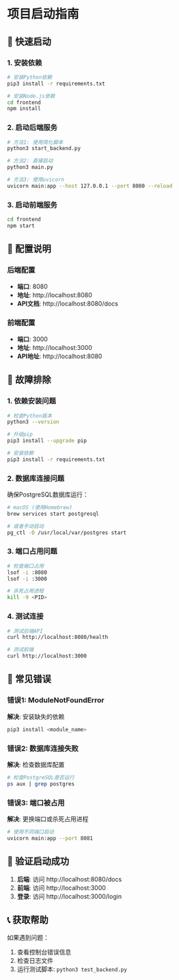 # 项目启动指南

## 🚀 快速启动

### 1. 安装依赖

```bash
# 安装Python依赖
pip3 install -r requirements.txt

# 安装Node.js依赖
cd frontend
npm install
```

### 2. 启动后端服务

```bash
# 方法1: 使用简化脚本
python3 start_backend.py

# 方法2: 直接启动
python3 main.py

# 方法3: 使用uvicorn
uvicorn main:app --host 127.0.0.1 --port 8080 --reload
```

### 3. 启动前端服务

```bash
cd frontend
npm start
```

## 🔧 配置说明

### 后端配置
- **端口**: 8080
- **地址**: http://localhost:8080
- **API文档**: http://localhost:8080/docs

### 前端配置
- **端口**: 3000
- **地址**: http://localhost:3000
- **API地址**: http://localhost:8080

## 🐛 故障排除

### 1. 依赖安装问题

```bash
# 检查Python版本
python3 --version

# 升级pip
pip3 install --upgrade pip

# 安装依赖
pip3 install -r requirements.txt
```

### 2. 数据库连接问题

确保PostgreSQL数据库运行：
```bash
# macOS (使用Homebrew)
brew services start postgresql

# 或者手动启动
pg_ctl -D /usr/local/var/postgres start
```

### 3. 端口占用问题

```bash
# 检查端口占用
lsof -i :8080
lsof -i :3000

# 杀死占用进程
kill -9 <PID>
```

### 4. 测试连接

```bash
# 测试后端API
curl http://localhost:8080/health

# 测试前端
curl http://localhost:3000
```

## 📝 常见错误

### 错误1: ModuleNotFoundError
**解决**: 安装缺失的依赖
```bash
pip3 install <module_name>
```

### 错误2: 数据库连接失败
**解决**: 检查数据库配置
```bash
# 检查PostgreSQL是否运行
ps aux | grep postgres
```

### 错误3: 端口被占用
**解决**: 更换端口或杀死占用进程
```bash
# 使用不同端口启动
uvicorn main:app --port 8081
```

## 🎯 验证启动成功

1. **后端**: 访问 http://localhost:8080/docs
2. **前端**: 访问 http://localhost:3000
3. **登录**: 访问 http://localhost:3000/login

## 📞 获取帮助

如果遇到问题：
1. 查看控制台错误信息
2. 检查日志文件
3. 运行测试脚本: `python3 test_backend.py` 